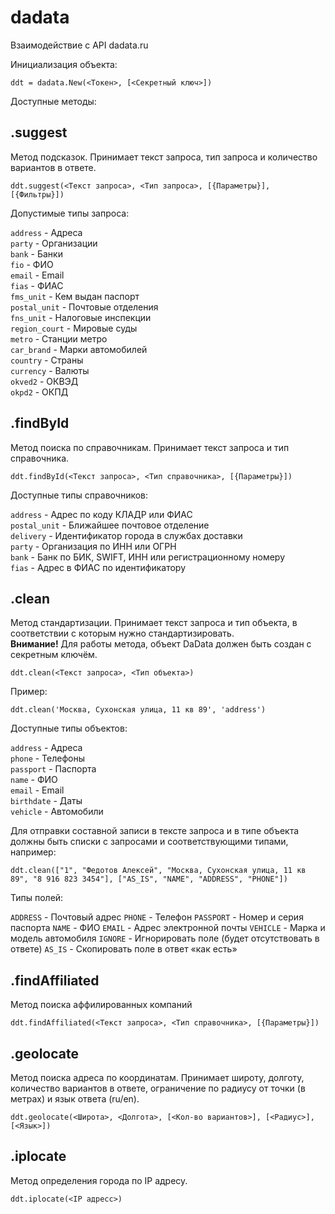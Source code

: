 # dadata

Взаимодействие с API dadata.ru

Инициализация объекта:

    ddt = dadata.New(<Токен>, [<Секретный ключ>])

Доступные методы:

## .suggest  
Метод подсказок. Принимает текст запроса, тип запроса и количество вариантов в ответе.

    ddt.suggest(<Текст запроса>, <Тип запроса>, [{Параметры}], [{Фильтры}])

Допустимые типы запроса:

`address` - Адреса  
`party` - Организации  
`bank` - Банки  
`fio` - ФИО  
`email` - Email  
`fias` - ФИАС  
`fms_unit` - Кем выдан паспорт  
`postal_unit` - Почтовые отделения  
`fns_unit` - Налоговые инспекции  
`region_court` - Мировые суды  
`metro` - Станции метро  
`car_brand` - Марки автомобилей  
`country` - Страны  
`currency` - Валюты  
`okved2` - ОКВЭД  
`okpd2` - ОКПД

## .findById  
Метод поиска по справочникам. Принимает текст запроса и тип справочника.

    ddt.findById(<Текст запроса>, <Тип справочника>, [{Параметры}])
  
Доступные типы справочников:

`address` - Адрес по коду КЛАДР или ФИАС  
`postal_unit` - Ближайшее почтовое отделение  
`delivery` - Идентификатор города в службах доставки  
`party` - Организация по ИНН или ОГРН  
`bank` - Банк по БИК, SWIFT, ИНН или регистрационному номеру  
`fias` - Адрес в ФИАС по идентификатору

## .clean  
Метод стандартизации. Принимает текст запроса и тип объекта, в соответствии с которым нужно стандартизировать.  
**Внимание!** Для работы метода, объект DaData должен быть создан с секретным ключём.

    ddt.clean(<Текст запроса>, <Тип объекта>)

Пример:

    ddt.clean('Москва, Сухонская улица, 11 кв 89', 'address')
  
Доступные типы объектов:

`address` - Адреса  
`phone` - Телефоны  
`passport` - Паспорта  
`name` - ФИО  
`email` - Email  
`birthdate` - Даты  
`vehicle` - Автомобили

Для отправки составной записи в тексте запроса и в типе объекта должны быть списки с запросами и соответствующими типами, например:

    ddt.clean(["1", "Федотов Алексей", "Москва, Сухонская улица, 11 кв 89", "8 916 823 3454"], ["AS_IS", "NAME", "ADDRESS", "PHONE"])

Типы полей:

`ADDRESS` - Почтовый адрес
`PHONE` - Телефон
`PASSPORT` - Номер и серия паспорта
`NAME` - ФИО
`EMAIL` - Адрес электронной почты
`VEHICLE` - Марка и модель автомобиля
`IGNORE` - Игнорировать поле (будет отсутствовать в ответе)
`AS_IS` - Скопировать поле в ответ «как есть»

## .findAffiliated  
Метод поиска аффилированных компаний

    ddt.findAffiliated(<Текст запроса>, <Тип справочника>, [{Параметры}])

## .geolocate  
Метод поиска адреса по координатам. Принимает широту, долготу, количество вариантов в ответе, ограничение по радиусу от точки (в метрах) и язык ответа (ru/en).

    ddt.geolocate(<Широта>, <Долгота>, [<Кол-во вариантов>], [<Радиус>], [<Язык>])

## .iplocate  
Метод определения города по IP адресу.

    ddt.iplocate(<IP адресс>)
